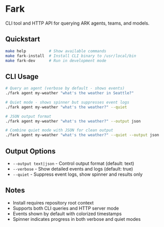 # Fark

CLI tool and HTTP API for querying ARK agents, teams, and models.

## Quickstart
```bash
make help          # Show available commands
make fark-install  # Install CLI binary to /usr/local/bin
make fark-dev      # Run in development mode
```

## CLI Usage
```bash
# Query an agent (verbose by default - shows events)
./fark agent my-weather "what's the weather in Seattle?"

# Quiet mode - shows spinner but suppresses event logs
./fark agent my-weather "what's the weather?" --quiet

# JSON output format
./fark agent my-weather "what's the weather?" --output json

# Combine quiet mode with JSON for clean output
./fark agent my-weather "what's the weather?" --quiet --output json
```

## Output Options
- `--output text|json` - Control output format (default: text)
- `--verbose` - Show detailed events and logs (default: true)
- `--quiet` - Suppress event logs, show spinner and results only

## Notes
- Install requires repository root context
- Supports both CLI queries and HTTP server mode
- Events shown by default with colorized timestamps
- Spinner indicates progress in both verbose and quiet modes